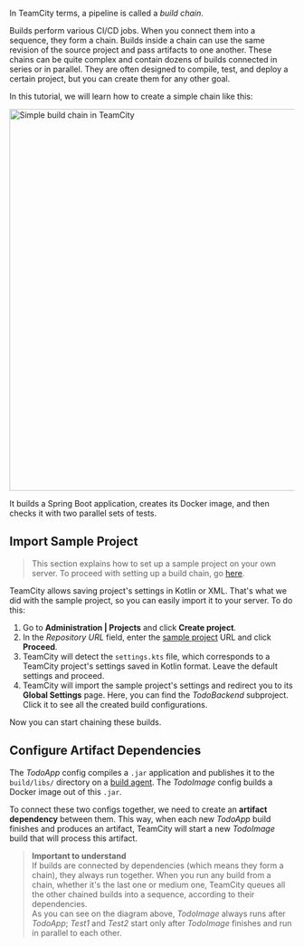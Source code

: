 [//]: # (title: Create Pipeline)
[//]: # (auxiliary-id: Create Pipeline)

In TeamCity terms, a pipeline is called a _build chain_.

Builds perform various CI/CD jobs. When you connect them into a sequence, they form a chain. Builds inside a chain can use the same revision of the source project and pass artifacts to one another. These chains can be quite complex and contain dozens of builds connected in series or in parallel. They are often designed to compile, test, and deploy a certain project, but you can create them for any other goal.

In this tutorial, we will learn how to create a simple chain like this:

<img src="buildChainSimple.png" width="674" alt="Simple build chain in TeamCity"/>

It builds a Spring Boot application, creates its Docker image, and then checks it with two parallel sets of tests.

## Import Sample Project

>This section explains how to set up a sample project on your own server. To proceed with setting up a build chain, go [here](#Configure+Artifact+Dependencies).

TeamCity allows saving project's settings in Kotlin or XML. That's what we did with the sample project, so you can easily import it to your server. To do this:
1. Go to __Administration | Projects__ and click __Create project__.
2. In the _Repository URL_ field, enter the [sample project](https://github.com/mkjetbrains/TodoApp-NoChain-KTS) URL and click __Proceed__.
3. TeamCity will detect the `settings.kts` file, which corresponds to a TeamCity project's settings saved in Kotlin format. Leave the default settings and proceed.
4. TeamCity will import the sample project's settings and redirect you to its __Global Settings__ page. Here, you can find the _TodoBackend_ subproject. Click it to see all the created build configurations.

Now you can start chaining these builds.

## Configure Artifact Dependencies

The _TodoApp_ config compiles a `.jar` application and publishes it to the `build/libs/` directory on a [build agent](build-agent.md). The _TodoImage_ config builds a Docker image out of this `.jar`.

To connect these two configs together, we need to create an __artifact dependency__ between them. This way, when each new _TodoApp_ build finishes and produces an artifact, TeamCity will start a new _TodoImage_ build that will process this artifact.

>__Important to understand__  
>If builds are connected by dependencies (which means they form a chain), they always run together. When you run any build from a chain, whether it's the last one or medium one, TeamCity queues all the other chained builds into a sequence, according to their dependencies.  
>As you can see on the diagram above, _TodoImage_ always runs after _TodoApp_; _Test1_ and _Test2_ start only after _TodoImage_ finishes and run in parallel to each other.

